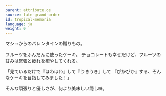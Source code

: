 ```yaml
---
parent: attribute.ce
source: fate-grand-order
id: tropical-memoria
language: ja
weight: 0
---
```


マシュからのバレンタインの贈りもの。

フルーツをふんだんに使ったケーキ。
チョコレートも幸せだけど、フルーツの甘みは緊張と疲れを癒やしてくれる。

「見ているだけで『ほわほわ』して『うきうき』して
『ぴかぴか』する、そんなケーキを目指してみました！」

そんな頑張りと優しさが、何より美味しい隠し味。
